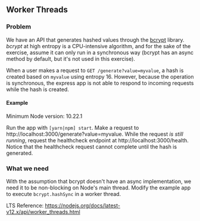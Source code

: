 ## Worker Threads

### Problem

We have an API that generates hashed values through the [bcrypt](https://npmjs.com/bcrypt) library. _bcrypt_ at high entropy is a CPU-intensive algorithm, and for the sake of the exercise, assume it can only run in a synchronous way (bcrypt has an async method by default, but it's not used in this exercise).

When a user makes a request to `GET /generate?value=myvalue`, a hash is created based on `myvalue` using entropy 16. However, because the operation is synchronous, the express app is not able to respond to incoming requests while the hash is created.

#### Example

Minimum Node version: 10.22.1

Run the app with `[yarn|npm] start`. Make a request to http://localhost:3000/generate?value=myvalue. While the request _is still running_, request the healthcheck endpoint at http://localhost:3000/health. Notice that the healthcheck request cannot complete until the hash is generated.

### What we need

With the assumption that bcrypt doesn't have an async implementation, we need it to be non-blocking on Node's main thread. Modify the example app to execute `bcrypt.hashSync` in a worker thread.

LTS Reference: https://nodejs.org/docs/latest-v12.x/api/worker_threads.html
